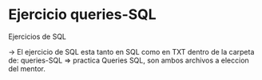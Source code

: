# Ejercicio queries-SQL
Ejercicios de SQL

-> El ejercicio de SQL esta tanto en SQL como en TXT dentro de la carpeta de: queries-SQL => practica Queries SQL, son ambos archivos a eleccion del mentor.
